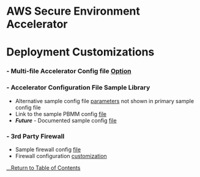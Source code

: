 # AWS Secure Environment Accelerator

# **Deployment Customizations**

### - Multi-file Accelerator Config file [Option](./installation/customization-index.md)

### - Accelerator Configuration File Sample Library

- Alternative sample config file [parameters](../../reference-artifacts/master-config-sample-snippets/sample_snippets.json) not shown in primary sample config file
- Link to the sample PBMM config [file](../../reference-artifacts/config.example.json)
- **_Future_** - Documented sample config [file](.)

### - 3rd Party Firewall

- Sample firewall config [file](../../reference-artifacts/Third-Party/firewall-example.txt)
- Firewall configuration [customization](../../reference-artifacts/master-config-sample-snippets/firewall_file_available_variables.md)

[...Return to Table of Contents](../index.md)
